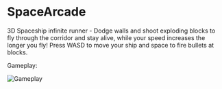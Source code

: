 # SpaceArcade
3D Spaceship infinite runner - Dodge walls and shoot exploding blocks to fly through the corridor and stay alive, 
while your speed increases the longer you fly! Press WASD to move your ship and space to fire bullets at blocks.

Gameplay:

<img src="img/gameplay.gif" alt="Gameplay"/>

